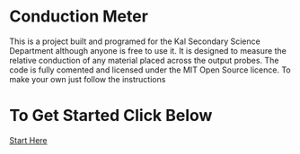 # Conduction Meter

This is a project built and programed for the Kal Secondary Science Department although anyone is free to use it. It is designed to measure the relative conduction of any material placed across the output probes. The code is fully comented and licensed under the MIT Open Source licence. To make your own just follow the instructions


# To Get Started Click Below

[Start Here](wiki/Home)


